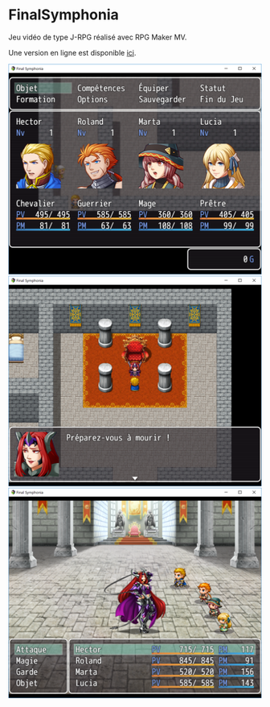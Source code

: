 # FinalSymphonia
Jeu vidéo de type J-RPG réalisé avec RPG Maker MV.

Une version en ligne est disponible [ici](http://alexis.foerster.free.fr/fs/).

![](./Final_Symphonia/img/pictures/preview_1.png "Final Symphonia - Preview #1")
![](./Final_Symphonia/img/pictures/preview_2.png "Final Symphonia - Preview #2")
![](./Final_Symphonia/img/pictures/preview_3.png "Final Symphonia - Preview #3")
